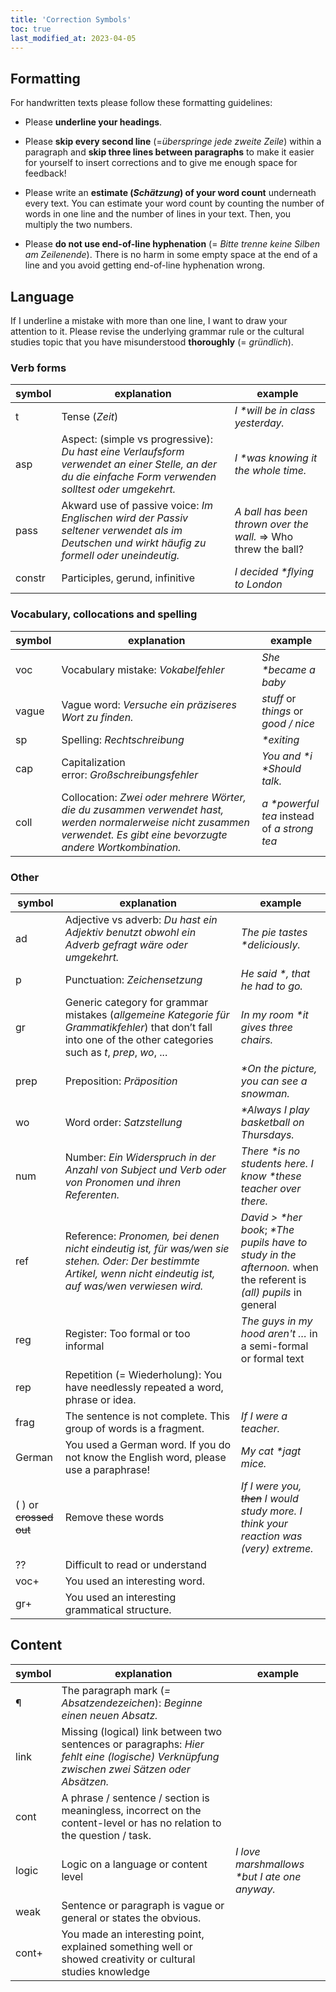 ```yaml
---
title: 'Correction Symbols'
toc: true
last_modified_at: 2023-04-05
---
```


## Formatting

For handwritten texts please follow these formatting guidelines:

- Please **underline your headings**.

- Please **skip every second line** (=_überspringe jede zweite Zeile_) within a
paragraph and **skip three lines between paragraphs** to make it easier for
yourself to insert corrections and to give me enough space for feedback!

- Please write an **estimate (_Schätzung_) of your word count** underneath
every text. You can estimate your word count by counting the number of words in
one line and the number of lines in your text. Then, you multiply the two
numbers.

- Please **do not use end-of-line hyphenation** (= _Bitte trenne keine Silben
am Zeilenende_). There is no harm in some empty space at the end of a line and
you avoid getting end-of-line hyphenation wrong.

## Language

If I underline a mistake with more than one line, I want to draw your attention
to it. Please revise the underlying grammar rule or the cultural studies topic
that you have misunderstood **thoroughly** (= _gründlich_).

### Verb forms

| symbol | explanation | example |
|----|----|----|
| t | Tense (_Zeit_) | _I \*will be in class yesterday._ |
| asp | Aspect: (simple vs progressive): _Du hast eine Verlaufsform verwendet an einer Stelle, an der du die einfache Form verwenden solltest oder umgekehrt._ | _I \*was knowing it the whole time._ |
| pass | Akward use of passive voice: _Im Englischen wird der Passiv seltener verwendet als im Deutschen und wirkt häufig zu formell oder uneindeutig._ | _A ball has been thrown over the wall._ => Who threw the ball? |
| constr | Participles, gerund, infinitive | _I decided \*flying to London_ |

### Vocabulary, collocations and spelling

| symbol | explanation | example |
|----|----|----|
| voc | Vocabulary mistake: _Vokabelfehler_ | _She \*became a baby_ |
| vague | Vague word: _Versuche ein präziseres Wort zu finden._ | _stuff_ or _things_ or _good / nice_ |
| sp | Spelling: _Rechtschreibung_ | _\*exiting_ |
| cap | Capitalization error: _Großschreibungsfehler_ | _You and \*i \*Should talk._ |
| coll | Collocation: _Zwei oder mehrere Wörter, die du zusammen verwendet hast, werden normalerweise nicht zusammen verwendet. Es gibt eine bevorzugte andere Wortkombination._ | _a \*powerful tea_ instead of _a strong tea_ |

### Other

| symbol | explanation | example |
|----|----|----|
| ad | Adjective vs adverb: _Du hast ein Adjektiv benutzt obwohl ein Adverb gefragt wäre oder umgekehrt._ | _The pie tastes \*deliciously._ |
| p | Punctuation: _Zeichensetzung_ | _He said \*, that he had to go._ |
| gr | Generic category for grammar mistakes (_allgemeine Kategorie für Grammatikfehler_) that don’t fall into one of the other categories such as _t_, _prep_, _wo_, ... | _In my room \*it gives three chairs._ |
| prep | Preposition: _Präposition_ | _\*On the picture, you can see a snowman._ |
| wo | Word order: _Satzstellung_ | _\*Always I play basketball on Thursdays._ |
| num | Number: _Ein Widerspruch in der Anzahl von Subject und Verb oder von Pronomen und ihren Referenten._ | _There \*is no students here. I know \*these teacher over there._ |
| ref | Reference: _Pronomen, bei denen nicht eindeutig ist, für was/wen sie stehen. Oder: Der bestimmte Artikel, wenn nicht eindeutig ist, auf was/wen verwiesen wird._ | _David > \*her book_; _\*The pupils have to study in the afternoon._ when the referent is _(all) pupils_ in general |
| reg | Register: Too formal or too informal | _The guys in my hood aren't …_ in a semi-formal or formal text |
| rep | Repetition (= Wiederholung): You have needlessly repeated a word, phrase or idea. | |
| frag | The sentence is not complete. This group of words is a fragment. | _If I were a teacher._ |
| German | You used a German word. If you do not know the English word, please use a paraphrase! | _My cat \*jagt mice._ |
| ( ) or ~~crossed out~~ | Remove these words | _If I were you, ~~then~~ I would study more. I think your reaction was (very) extreme._ |
| ?? | Difficult to read or understand | |
| voc+ | You used an interesting word. | |
| gr+ | You used an interesting grammatical structure. | |

## Content

| symbol | explanation | example |
|----|----|----|
| ¶ | The paragraph mark (_= Absatzendezeichen_): _Beginne einen neuen Absatz._ | |
| link | Missing (logical) link between two sentences or paragraphs: _Hier fehlt eine (logische) Verknüpfung zwischen zwei Sätzen oder Absätzen._ | |
| cont | A phrase / sentence / section is meaningless, incorrect on the content-level or has no relation to the question / task. | |
| logic | Logic on a language or content level | _I love marshmallows \*but I ate one anyway._ |
| weak | Sentence or paragraph is vague or general or states the obvious. | |
| cont+ | You made an interesting point, explained something well or showed creativity or cultural studies knowledge | |

